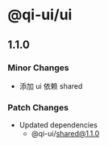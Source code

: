 # @qi-ui/ui

## 1.1.0

### Minor Changes

- 添加 ui 依赖 shared

### Patch Changes

- Updated dependencies
  - @qi-ui/shared@1.1.0
